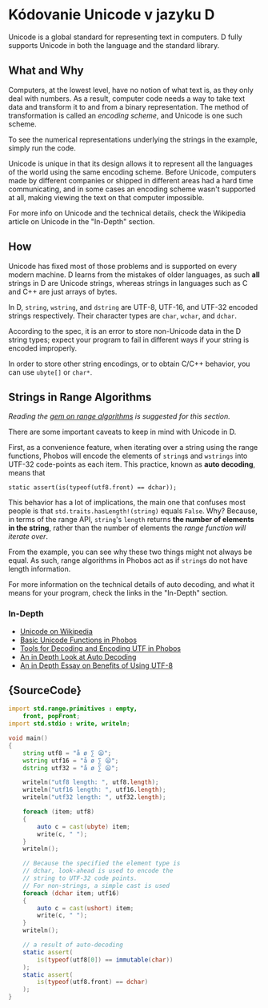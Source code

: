 # Kódovanie Unicode v jazyku D

Unicode is a global standard for representing text in computers.
D fully supports Unicode in both the language and the standard
library.

## What and Why

Computers, at the lowest level, have no notion of what text is,
as they only deal with numbers. As a result, computer code needs
a way to take text data and transform it to and from a binary
representation. The method of transformation is called an
*encoding scheme*, and Unicode is one such scheme.

To see the numerical representations underlying the strings in
the example, simply run the code.

Unicode is unique in that its design allows it to represent all
the languages of the world using the same encoding scheme. Before
Unicode, computers made by different companies or shipped in
different areas had a hard time communicating, and in some cases
an encoding scheme wasn't supported at all, making viewing the text
on that computer impossible.

For more info on Unicode and the technical details, check the
Wikipedia article on Unicode in the "In-Depth" section.

## How

Unicode has fixed most of those problems and is supported on every
modern machine. D learns from the mistakes of older languages,
as such **all** strings in D are Unicode strings, whereas strings
in languages such as C and C++ are just arrays of bytes.

In D, `string`, `wstring`, and `dstring` are UTF-8, UTF-16, and
UTF-32 encoded strings respectively. Their character types are
`char`, `wchar`, and `dchar`.

According to the spec, it is an error to store non-Unicode
data in the D string types; expect your program to fail in
different ways if your string is encoded improperly.

In order to store other string encodings, or to obtain C/C++
behavior, you can use `ubyte[]` or `char*`.

## Strings in Range Algorithms

*Reading the [gem on range algorithms](gems/range-algorithms) is
suggested for this section.*

There are some important caveats to keep in mind with Unicode
in D.

First, as a convenience feature, when iterating over a string
using the range functions, Phobos will encode the elements of
`string`s and `wstrings` into UTF-32 code-points as each item.
This practice, known as **auto decoding**, means that

```
static assert(is(typeof(utf8.front) == dchar));
```

This behavior has a lot of implications, the main one that
confuses most people is that `std.traits.hasLength!(string)`
equals `False`. Why? Because, in terms of the range API,
`string`'s `length` returns **the number of elements in the string**,
rather than the number of elements the *range function will iterate over*.

From the example, you can see why these two things might not always
be equal. As such, range algorithms in Phobos act as if `string`s
do not have length information.

For more information on the technical details of auto decoding,
and what it means for your program, check the links in the
"In-Depth" section.

### In-Depth

- [Unicode on Wikipedia](https://en.wikipedia.org/wiki/Unicode)
- [Basic Unicode Functions in Phobos](https://dlang.org/phobos/std_uni.html)
- [Tools for Decoding and Encoding UTF in Phobos](https://dlang.org/phobos/std_utf.html)
- [An in Depth Look at Auto Decoding](https://jackstouffer.com/blog/d_auto_decoding_and_you.html)
- [An in Depth Essay on Benefits of Using UTF-8](http://utf8everywhere.org/)

## {SourceCode}

```d
import std.range.primitives : empty,
    front, popFront;
import std.stdio : write, writeln;

void main()
{
    string utf8 = "å ø ∑ 😦";
    wstring utf16 = "å ø ∑ 😦";
    dstring utf32 = "å ø ∑ 😦";

    writeln("utf8 length: ", utf8.length);
    writeln("utf16 length: ", utf16.length);
    writeln("utf32 length: ", utf32.length);

    foreach (item; utf8)
    {
        auto c = cast(ubyte) item;
        write(c, " ");
    }
    writeln();

    // Because the specified the element type is
    // dchar, look-ahead is used to encode the
    // string to UTF-32 code points.
    // For non-strings, a simple cast is used
    foreach (dchar item; utf16)
    {
        auto c = cast(ushort) item;
        write(c, " ");
    }
    writeln();

    // a result of auto-decoding
    static assert(
        is(typeof(utf8[0]) == immutable(char))
    );
    static assert(
        is(typeof(utf8.front) == dchar)
    );
}
```
